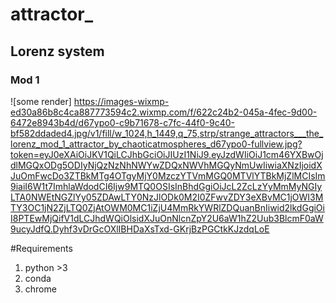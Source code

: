 # attractor_
## Lorenz system
### Mod 1

![some render] https://images-wixmp-ed30a86b8c4ca887773594c2.wixmp.com/f/622c24b2-045a-4fec-9d00-6472e8943b4d/d67ypo0-c9b71678-c7fc-44f0-9c40-bf582ddaded4.jpg/v1/fill/w_1024,h_1449,q_75,strp/strange_attractors___the_lorenz_mod_1_attractor_by_chaoticatmospheres_d67ypo0-fullview.jpg?token=eyJ0eXAiOiJKV1QiLCJhbGciOiJIUzI1NiJ9.eyJzdWIiOiJ1cm46YXBwOjdlMGQxODg5ODIyNjQzNzNhNWYwZDQxNWVhMGQyNmUwIiwiaXNzIjoidXJuOmFwcDo3ZTBkMTg4OTgyMjY0MzczYTVmMGQ0MTVlYTBkMjZlMCIsIm9iaiI6W1t7ImhlaWdodCI6Ijw9MTQ0OSIsInBhdGgiOiJcL2ZcLzYyMmMyNGIyLTA0NWEtNGZlYy05ZDAwLTY0NzJlODk0M2I0ZFwvZDY3eXBvMC1jOWI3MTY3OC1jN2ZjLTQ0ZjAtOWM0MC1iZjU4MmRkYWRlZDQuanBnIiwid2lkdGgiOiI8PTEwMjQifV1dLCJhdWQiOlsidXJuOnNlcnZpY2U6aW1hZ2Uub3BlcmF0aW9ucyJdfQ.Dyhf3vDrGcOXlIBHDaXsTxd-GKrjBzPGCtkKJzdqLoE

#Requirements

1. python >3
2. conda
3. chrome
